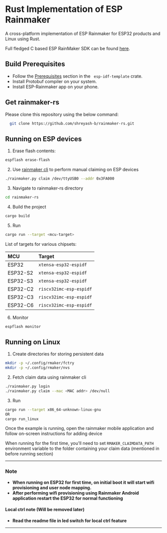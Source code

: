 # Rust Implementation of ESP Rainmaker

A cross-platform implementation of ESP Rainmaker for ESP32 products and Linux using Rust.

Full fledged C based ESP RainMaker SDK can be found [here](https://github.com/espressif/esp-rainmaker).

## Build Prerequisites

- Follow the [Prerequisites](https://github.com/esp-rs/esp-idf-template#prerequisites) section in the ``` esp-idf-template``` crate.
- Install Protobuf compiler on your system.
- Install ESP-Rainmaker app on your phone.


## Get rainmaker-rs

Please clone this repository using the below command:

```bash
  git clone https://github.com/shreyash-b/rainmaker-rs.git
```

## Running on ESP devices

1. Erase flash contents:

```bash
espflash erase-flash
```

2. Use [rainmaker cli](https://rainmaker.espressif.com/docs/cli-setup.html) to perform manual claiming on ESP devices

```bash
./rainmaker.py claim /dev/ttyUSB0 --addr 0x3FA000
```

3. Navigate to rainmaker-rs directory

```bash
cd rainmaker-rs
```

4. Build the project

```bash
cargo build
```

5. Run

```bash
cargo run --target <mcu-target>
```
List of targets for various chipsets:

| MCU | Target     |
| :-------- | :------- |
| ESP32 | `xtensa-esp32-espidf` |
| ESP32-S2 | `xtensa-esp32-espidf` |
| ESP32-S3 | `xtensa-esp32-espidf` |
| ESP32-C2 | `riscv32imc-esp-espidf` |
| ESP32-C3 | `riscv32imc-esp-espidf` |
| ESP32-C6 | `riscv32imc-esp-espidf` |

6. Monitor

```bash
espflash monitor
```

## Running on Linux

1. Create directories for storing persistent data

```bash
mkdir -p ~/.config/rmaker/fctry
mkdir -p ~/.config/rmaker/nvs
```

2. Fetch claim data using rainmaker cli

```bash
./rainmaker.py login
./rainmaker.py claim --mac <MAC addr> /dev/null
```

3. Run

```bash
cargo run --target x86_64-unknown-linux-gnu
OR
cargo run_linux
```

Once the example is running, open the rainmaker mobile application and follow on-screen instructions for adding device


When running for the first time, you'll need to set ```RMAKER_CLAIMDATA_PATH``` environment variable to the folder containing your claim data (mentioned in before running section)


---

### Note

- **When running on ESP32 for first time, on initial boot it will start wifi provisioning and user node mapping.**
- **After performing wifi provisioning using Rainmaker Android application restart the ESP32 for normal functioning**


#### Local ctrl note (Will be removed later)
- **Read the readme file in led switch for local ctrl feature**
---

